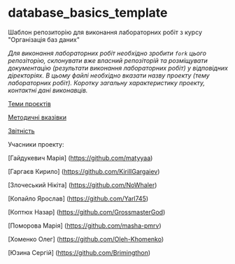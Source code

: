# database_basics_template

Шаблон репозиторію для виконання лабораторних робіт з курсу "Організація баз даних"

*Для виконання лабораторних робіт необхідно зробити ```fork``` цього репозіторію, склонувати вже власний репозіторій та розміщувати документацію (результати виконання лабораторних робіт) у відповідних діректоріях. 
В цьому файлі необхідно вказати назву проекту (тему лабораторних робіт). Коротку загальну характеристику
проекту, контактні дані виконавців.*

[Теми проєктів](./guidelines/themes.md)

[Методичні вказівки](./guidelines/guidelines.md)

[Звітність](https://docs.google.com/spreadsheets/d/1ePb9OBB7ox0E5-GAh2r6ZU3j--PpAROCUfqzA17kL20/edit?usp=sharing)



Учасники проекту:

[Гайдукевич Марія] (https://github.com/matyyaa)

[Гаргаєв Кирило] (https://github.com/KirillGargaiev)

[Злочеський Нікіта] (https://github.com/NoWhaler)

[Копайло Ярослав] (https://github.com/Yarl745)

[Коптюх Назар] (https://github.com/GrossmasterGod)

[Поморова Марія] (https://github.com/masha-pmrv)

[Хоменко Олег] (https://github.com/Oleh-Khomenko)

[Юзина Сергій] (https://github.com/Brimingthon)

